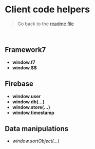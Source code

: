# Client code helpers

> Go back to the [readme file](../README.md#next-steps)

<br />

## Framework7

- **window.f7**
- **window.$$**

## Firebase

- **window.user**
- **window.db(...)**
- **window.store(...)**
- **window.timestamp**

## Data manipulations

- *window.sortObject(...)*
